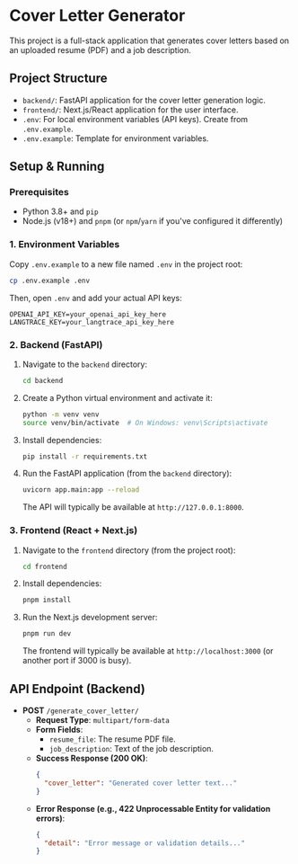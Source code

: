 # Cover Letter Generator

This project is a full-stack application that generates cover letters based on an uploaded resume (PDF) and a job description.

## Project Structure

- `backend/`: FastAPI application for the cover letter generation logic.
- `frontend/`: Next.js/React application for the user interface.
- `.env`: For local environment variables (API keys). Create from `.env.example`.
- `.env.example`: Template for environment variables.

## Setup & Running

### Prerequisites

- Python 3.8+ and `pip`
- Node.js (v18+) and `pnpm` (or `npm`/`yarn` if you've configured it differently)

### 1. Environment Variables

Copy `.env.example` to a new file named `.env` in the project root:

```bash
cp .env.example .env
```

Then, open `.env` and add your actual API keys:

```env
OPENAI_API_KEY=your_openai_api_key_here
LANGTRACE_KEY=your_langtrace_api_key_here
```

### 2. Backend (FastAPI)

1.  Navigate to the `backend` directory:
    ```bash
    cd backend
    ```
2.  Create a Python virtual environment and activate it:
    ```bash
    python -m venv venv
    source venv/bin/activate  # On Windows: venv\Scripts\activate
    ```
3.  Install dependencies:
    ```bash
    pip install -r requirements.txt
    ```
4.  Run the FastAPI application (from the `backend` directory):
    ```bash
    uvicorn app.main:app --reload
    ```
    The API will typically be available at `http://127.0.0.1:8000`.

### 3. Frontend (React + Next.js)

1.  Navigate to the `frontend` directory (from the project root):
    ```bash
    cd frontend
    ```
2.  Install dependencies:
    ```bash
    pnpm install
    ```
3.  Run the Next.js development server:
    ```bash
    pnpm run dev
    ```
    The frontend will typically be available at `http://localhost:3000` (or another port if 3000 is busy).

## API Endpoint (Backend)

- **POST** `/generate_cover_letter/`
  - **Request Type**: `multipart/form-data`
  - **Form Fields**:
    - `resume_file`: The resume PDF file.
    - `job_description`: Text of the job description.
  - **Success Response (200 OK)**:
    ```json
    {
      "cover_letter": "Generated cover letter text..."
    }
    ```
  - **Error Response (e.g., 422 Unprocessable Entity for validation errors)**:
    ```json
    {
      "detail": "Error message or validation details..."
    }
    ```
